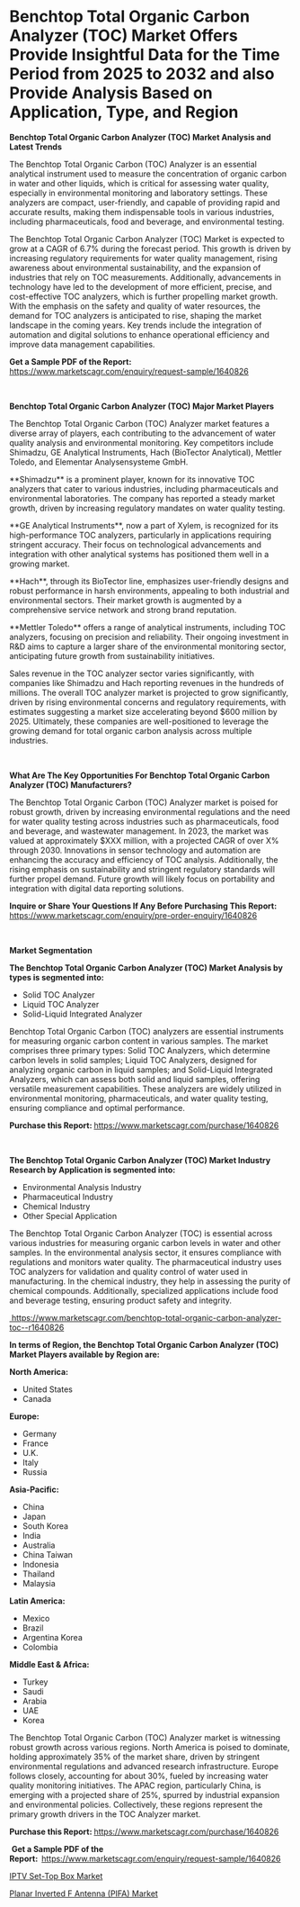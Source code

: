 <p><h1>Benchtop Total Organic Carbon Analyzer (TOC) Market Offers Provide Insightful Data for the Time Period from 2025 to 2032 and also Provide Analysis Based on Application, Type, and Region</h1></p><p><strong>Benchtop Total Organic Carbon Analyzer (TOC) Market Analysis and Latest Trends</strong></p>
<p><p>The Benchtop Total Organic Carbon (TOC) Analyzer is an essential analytical instrument used to measure the concentration of organic carbon in water and other liquids, which is critical for assessing water quality, especially in environmental monitoring and laboratory settings. These analyzers are compact, user-friendly, and capable of providing rapid and accurate results, making them indispensable tools in various industries, including pharmaceuticals, food and beverage, and environmental testing.</p><p>The Benchtop Total Organic Carbon Analyzer (TOC) Market is expected to grow at a CAGR of 6.7% during the forecast period. This growth is driven by increasing regulatory requirements for water quality management, rising awareness about environmental sustainability, and the expansion of industries that rely on TOC measurements. Additionally, advancements in technology have led to the development of more efficient, precise, and cost-effective TOC analyzers, which is further propelling market growth. With the emphasis on the safety and quality of water resources, the demand for TOC analyzers is anticipated to rise, shaping the market landscape in the coming years. Key trends include the integration of automation and digital solutions to enhance operational efficiency and improve data management capabilities.</p></p>
<p><strong>Get a Sample PDF of the Report:&nbsp;</strong> <a href="https://www.marketscagr.com/enquiry/request-sample/1640826?utm_campaign=2031&utm_medium=2&utm_source=Github&utm_content=ia&utm_term=23032025&utm_id=benchtop-total-organic-carbon-analyzer-toc">https://www.marketscagr.com/enquiry/request-sample/1640826</a></p>
<p>&nbsp;</p>
<p><strong>Benchtop Total Organic Carbon Analyzer (TOC) Major Market Players</strong></p>
<p><p>The Benchtop Total Organic Carbon (TOC) Analyzer market features a diverse array of players, each contributing to the advancement of water quality analysis and environmental monitoring. Key competitors include Shimadzu, GE Analytical Instruments, Hach (BioTector Analytical), Mettler Toledo, and Elementar Analysensysteme GmbH.</p><p>**Shimadzu** is a prominent player, known for its innovative TOC analyzers that cater to various industries, including pharmaceuticals and environmental laboratories. The company has reported a steady market growth, driven by increasing regulatory mandates on water quality testing. </p><p>**GE Analytical Instruments**, now a part of Xylem, is recognized for its high-performance TOC analyzers, particularly in applications requiring stringent accuracy. Their focus on technological advancements and integration with other analytical systems has positioned them well in a growing market.</p><p>**Hach**, through its BioTector line, emphasizes user-friendly designs and robust performance in harsh environments, appealing to both industrial and environmental sectors. Their market growth is augmented by a comprehensive service network and strong brand reputation. </p><p>**Mettler Toledo** offers a range of analytical instruments, including TOC analyzers, focusing on precision and reliability. Their ongoing investment in R&D aims to capture a larger share of the environmental monitoring sector, anticipating future growth from sustainability initiatives.</p><p>Sales revenue in the TOC analyzer sector varies significantly, with companies like Shimadzu and Hach reporting revenues in the hundreds of millions. The overall TOC analyzer market is projected to grow significantly, driven by rising environmental concerns and regulatory requirements, with estimates suggesting a market size accelerating beyond $600 million by 2025. Ultimately, these companies are well-positioned to leverage the growing demand for total organic carbon analysis across multiple industries.</p></p>
<p>&nbsp;</p>
<p><strong>What Are The Key Opportunities For Benchtop Total Organic Carbon Analyzer (TOC) Manufacturers?</strong></p>
<p><p>The Benchtop Total Organic Carbon (TOC) Analyzer market is poised for robust growth, driven by increasing environmental regulations and the need for water quality testing across industries such as pharmaceuticals, food and beverage, and wastewater management. In 2023, the market was valued at approximately $XXX million, with a projected CAGR of over X% through 2030. Innovations in sensor technology and automation are enhancing the accuracy and efficiency of TOC analysis. Additionally, the rising emphasis on sustainability and stringent regulatory standards will further propel demand. Future growth will likely focus on portability and integration with digital data reporting solutions.</p></p>
<p><strong>Inquire or Share Your Questions If Any Before Purchasing This Report:</strong> <a href="https://www.marketscagr.com/enquiry/pre-order-enquiry/1640826?utm_campaign=2031&utm_medium=2&utm_source=Github&utm_content=ia&utm_term=23032025&utm_id=benchtop-total-organic-carbon-analyzer-toc">https://www.marketscagr.com/enquiry/pre-order-enquiry/1640826</a></p>
<p>&nbsp;</p>
<p><strong>Market Segmentation</strong></p>
<p><strong>The Benchtop Total Organic Carbon Analyzer (TOC) Market Analysis by types is segmented into:</strong></p>
<p><ul><li>Solid TOC Analyzer</li><li>Liquid TOC Analyzer</li><li>Solid-Liquid Integrated Analyzer</li></ul></p>
<p><p>Benchtop Total Organic Carbon (TOC) analyzers are essential instruments for measuring organic carbon content in various samples. The market comprises three primary types: Solid TOC Analyzers, which determine carbon levels in solid samples; Liquid TOC Analyzers, designed for analyzing organic carbon in liquid samples; and Solid-Liquid Integrated Analyzers, which can assess both solid and liquid samples, offering versatile measurement capabilities. These analyzers are widely utilized in environmental monitoring, pharmaceuticals, and water quality testing, ensuring compliance and optimal performance.</p></p>
<p><strong>Purchase this Report:&nbsp;</strong><a href="https://www.marketscagr.com/purchase/1640826?utm_campaign=2031&utm_medium=2&utm_source=Github&utm_content=ia&utm_term=23032025&utm_id=benchtop-total-organic-carbon-analyzer-toc">https://www.marketscagr.com/purchase/1640826</a></p>
<p>&nbsp;</p>
<p><strong>The Benchtop Total Organic Carbon Analyzer (TOC) Market Industry Research by Application is segmented into:</strong></p>
<p><ul><li>Environmental Analysis Industry</li><li>Pharmaceutical Industry</li><li>Chemical Industry</li><li>Other Special Application</li></ul></p>
<p><p>The Benchtop Total Organic Carbon Analyzer (TOC) is essential across various industries for measuring organic carbon levels in water and other samples. In the environmental analysis sector, it ensures compliance with regulations and monitors water quality. The pharmaceutical industry uses TOC analyzers for validation and quality control of water used in manufacturing. In the chemical industry, they help in assessing the purity of chemical compounds. Additionally, specialized applications include food and beverage testing, ensuring product safety and integrity.</p></p>
<p><a href="https://www.marketscagr.com/benchtop-total-organic-carbon-analyzer-toc--r1640826?utm_campaign=2031&utm_medium=2&utm_source=Github&utm_content=ia&utm_term=23032025&utm_id=benchtop-total-organic-carbon-analyzer-toc">&nbsp;https://www.marketscagr.com/benchtop-total-organic-carbon-analyzer-toc--r1640826</a></p>
<p><strong>In terms of Region, the Benchtop Total Organic Carbon Analyzer (TOC) Market Players available by Region are:</strong></p>
<p>
    <p> <strong> North America: </strong>
        <ul>
            <li>United States</li>
            <li>Canada</li>
        </ul>
        </p> 
    <p> <strong> Europe: </strong>
        <ul>
            <li>Germany</li>
            <li>France</li>
            <li>U.K.</li>
            <li>Italy</li>
            <li>Russia</li>
        </ul>
        </p> 
    <p> <strong> Asia-Pacific: </strong>
        <ul>
            <li>China</li>
            <li>Japan</li>
            <li>South Korea</li>
            <li>India</li>
            <li>Australia</li>
            <li>China Taiwan</li>
            <li>Indonesia</li>
            <li>Thailand</li>
            <li>Malaysia</li>
        </ul>
        </p> 
    <p> <strong> Latin America: </strong>
        <ul>
            <li>Mexico</li>
            <li>Brazil</li>
            <li>Argentina Korea</li>
            <li>Colombia</li>
        </ul>
        </p> 
    <p> <strong> Middle East & Africa: </strong>
        <ul>
            <li>Turkey</li>
            <li>Saudi</li>
            <li>Arabia</li>
            <li>UAE</li>
            <li>Korea</li>
        </ul>
    </p>
    </p>
<p><p>The Benchtop Total Organic Carbon (TOC) Analyzer market is witnessing robust growth across various regions. North America is poised to dominate, holding approximately 35% of the market share, driven by stringent environmental regulations and advanced research infrastructure. Europe follows closely, accounting for about 30%, fueled by increasing water quality monitoring initiatives. The APAC region, particularly China, is emerging with a projected share of 25%, spurred by industrial expansion and environmental policies. Collectively, these regions represent the primary growth drivers in the TOC Analyzer market.</p></p>
<p><strong>Purchase this Report: </strong><a href="https://www.marketscagr.com/purchase/1640826?utm_campaign=2031&utm_medium=2&utm_source=Github&utm_content=ia&utm_term=23032025&utm_id=benchtop-total-organic-carbon-analyzer-toc">https://www.marketscagr.com/purchase/1640826</a></p>
<p>&nbsp;<strong>Get a Sample PDF of the Report:&nbsp;&nbsp;</strong><a href="https://www.marketscagr.com/enquiry/request-sample/1640826?utm_campaign=2031&utm_medium=2&utm_source=Github&utm_content=ia&utm_term=23032025&utm_id=benchtop-total-organic-carbon-analyzer-toc">https://www.marketscagr.com/enquiry/request-sample/1640826</a></p>
<p><strong></strong></p>
<p><p><a href="https://github.com/aloyoarmahvr/Market-Research-Report-List-1/blob/main/iptv-set-top-box-market.md?utm_campaign=2031&utm_medium=2&utm_source=Github&utm_content=ia&utm_term=23032025&utm_id=benchtop-total-organic-carbon-analyzer-toc">IPTV Set-Top Box Market</a></p><p><a href="https://github.com/PeterParrish5/Market-Research-Report-List-7/blob/main/planar-inverted-f-antenna-pifa-market.md?utm_campaign=2031&utm_medium=2&utm_source=Github&utm_content=ia&utm_term=23032025&utm_id=benchtop-total-organic-carbon-analyzer-toc">Planar Inverted F Antenna (PIFA) Market</a></p></p>